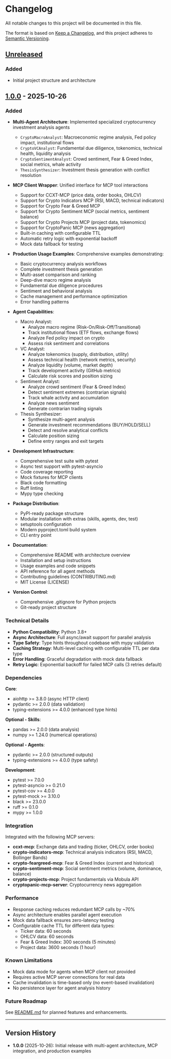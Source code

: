 # Changelog

All notable changes to this project will be documented in this file.

The format is based on [Keep a Changelog](https://keepachangelog.com/en/1.0.0/),
and this project adheres to [Semantic Versioning](https://semver.org/spec/v2.0.0.html).

## [Unreleased]

### Added
- Initial project structure and architecture

## [1.0.0] - 2025-10-26

### Added
- **Multi-Agent Architecture**: Implemented specialized cryptocurrency investment analysis agents
  - `CryptoMacroAnalyst`: Macroeconomic regime analysis, Fed policy impact, institutional flows
  - `CryptoVCAnalyst`: Fundamental due diligence, tokenomics, technical health, liquidity analysis
  - `CryptoSentimentAnalyst`: Crowd sentiment, Fear & Greed Index, social metrics, whale activity
  - `ThesisSynthesizer`: Investment thesis generation with conflict resolution

- **MCP Client Wrapper**: Unified interface for MCP tool interactions
  - Support for CCXT-MCP (price data, order books, OHLCV)
  - Support for Crypto Indicators MCP (RSI, MACD, technical indicators)
  - Support for Crypto Fear & Greed MCP
  - Support for Crypto Sentiment MCP (social metrics, sentiment balance)
  - Support for Crypto Projects MCP (project data, tokenomics)
  - Support for CryptoPanic MCP (news aggregation)
  - Built-in caching with configurable TTL
  - Automatic retry logic with exponential backoff
  - Mock data fallback for testing

- **Production Usage Examples**: Comprehensive examples demonstrating:
  - Basic cryptocurrency analysis workflows
  - Complete investment thesis generation
  - Multi-asset comparison and ranking
  - Deep-dive macro regime analysis
  - Fundamental due diligence procedures
  - Sentiment and behavioral analysis
  - Cache management and performance optimization
  - Error handling patterns

- **Agent Capabilities**:
  - Macro Analyst:
    - Analyze macro regime (Risk-On/Risk-Off/Transitional)
    - Track institutional flows (ETF flows, exchange flows)
    - Analyze Fed policy impact on crypto
    - Assess risk sentiment and correlations
  - VC Analyst:
    - Analyze tokenomics (supply, distribution, utility)
    - Assess technical health (network metrics, security)
    - Analyze liquidity (volume, market depth)
    - Track development activity (GitHub metrics)
    - Calculate risk scores and position sizing
  - Sentiment Analyst:
    - Analyze crowd sentiment (Fear & Greed Index)
    - Detect sentiment extremes (contrarian signals)
    - Track whale activity and accumulation
    - Analyze news sentiment
    - Generate contrarian trading signals
  - Thesis Synthesizer:
    - Synthesize multi-agent analysis
    - Generate investment recommendations (BUY/HOLD/SELL)
    - Detect and resolve analytical conflicts
    - Calculate position sizing
    - Define entry ranges and exit targets

- **Development Infrastructure**:
  - Comprehensive test suite with pytest
  - Async test support with pytest-asyncio
  - Code coverage reporting
  - Mock fixtures for MCP clients
  - Black code formatting
  - Ruff linting
  - Mypy type checking

- **Package Distribution**:
  - PyPI-ready package structure
  - Modular installation with extras (skills, agents, dev, test)
  - setuptools configuration
  - Modern pyproject.toml build system
  - CLI entry point

- **Documentation**:
  - Comprehensive README with architecture overview
  - Installation and setup instructions
  - Usage examples and code snippets
  - API reference for all agent methods
  - Contributing guidelines (CONTRIBUTING.md)
  - MIT License (LICENSE)

- **Version Control**:
  - Comprehensive .gitignore for Python projects
  - Git-ready project structure

### Technical Details

- **Python Compatibility**: Python 3.8+
- **Async Architecture**: Full async/await support for parallel analysis
- **Type Safety**: Type hints throughout codebase with mypy validation
- **Caching Strategy**: Multi-level caching with configurable TTL per data type
- **Error Handling**: Graceful degradation with mock data fallback
- **Retry Logic**: Exponential backoff for failed MCP calls (3 retries default)

### Dependencies

**Core**:
- aiohttp >= 3.8.0 (async HTTP client)
- pydantic >= 2.0.0 (data validation)
- typing-extensions >= 4.0.0 (enhanced type hints)

**Optional - Skills**:
- pandas >= 2.0.0 (data analysis)
- numpy >= 1.24.0 (numerical operations)

**Optional - Agents**:
- pydantic >= 2.0.0 (structured outputs)
- typing-extensions >= 4.0.0 (type safety)

**Development**:
- pytest >= 7.0.0
- pytest-asyncio >= 0.21.0
- pytest-cov >= 4.0.0
- pytest-mock >= 3.10.0
- black >= 23.0.0
- ruff >= 0.1.0
- mypy >= 1.0.0

### Integration

Integrated with the following MCP servers:
- **ccxt-mcp**: Exchange data and trading (ticker, OHLCV, order books)
- **crypto-indicators-mcp**: Technical analysis indicators (RSI, MACD, Bollinger Bands)
- **crypto-feargreed-mcp**: Fear & Greed Index (current and historical)
- **crypto-sentiment-mcp**: Social sentiment metrics (volume, dominance, balance)
- **crypto-projects-mcp**: Project fundamentals via Mobula API
- **cryptopanic-mcp-server**: Cryptocurrency news aggregation

### Performance

- Response caching reduces redundant MCP calls by ~70%
- Async architecture enables parallel agent execution
- Mock data fallback ensures zero-latency testing
- Configurable cache TTL for different data types:
  - Ticker data: 60 seconds
  - OHLCV data: 60 seconds
  - Fear & Greed Index: 300 seconds (5 minutes)
  - Project data: 3600 seconds (1 hour)

### Known Limitations

- Mock data mode for agents when MCP client not provided
- Requires active MCP server connections for real data
- Cache invalidation is time-based only (no event-based invalidation)
- No persistence layer for agent analysis history

### Future Roadmap

See [README.md](README.md) for planned features and enhancements.

---

## Version History

- **1.0.0** (2025-10-26): Initial release with multi-agent architecture, MCP integration, and production examples

[Unreleased]: https://github.com/justmy2satoshis/crypto-skills-mcp/compare/v1.0.0...HEAD
[1.0.0]: https://github.com/justmy2satoshis/crypto-skills-mcp/releases/tag/v1.0.0
